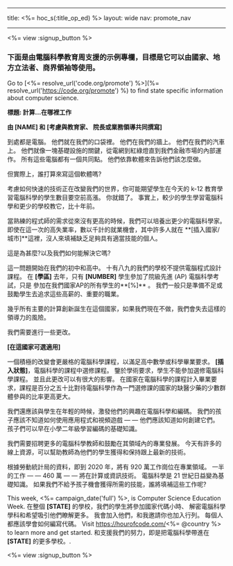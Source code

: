 * * *

title: <%= hoc_s(:title_op_ed) %> layout: wide nav: promote_nav

* * *

<%= view :signup_button %>

### 下面是由電腦科學教育周支援的示例專欄，目標是它可以由國家、地方立法者、商界領袖等使用。

  


Go to [<%= resolve_url('code.org/promote') %>](%= resolve_url('https://code.org/promote') %) to find state specific information about computer science.

**標題: 計算...在哪裡工作**

**由 [NAME] 和 [考慮與教育家、 院長或業務領導共同撰寫]**

到處都是電腦。 他們就在我們的口袋裡。 他們在我們的牆上。 他們在我們的汽車上。 他們就像一塊基礎設施的關鍵，從電網到紅綠燈直到我們金融市場的內部運作。 所有這些電腦都有一個共同點。 他們依靠軟體來告訴他們該怎麼做。

但實際上，誰打算來寫這個軟體嗎?

考慮如何快速的技術正在改變我們的世界，你可能期望學生在今天的 k-12 教育學習電腦科學的學生數目要空前高漲。 你就錯了。 事實上，較少的學生學習電腦科學和更少的學校教它，比十年前。

當熟練的程式師的需求從來沒有更高的時候，我們可以培養出更少的電腦科學家。 即使在這一次的高失業率，數以千計的就業機會，其中許多人就在 **[插入國家/城市]**這裡，沒人來填補缺乏足夠具有適當技能的個人。

這是為甚麼?以及我們如何能解決它嗎?

這一問題開始在我們的初中和高中。 十有八九的我們的學校不提供電腦程式設計課程。 在 **[學區]** 去年，只有 **[NUMBER]** 學生參加了院級先進 (AP) 電腦科學考試，只是 參加在我們國家AP的所有學生的**[%]** 。 我們一般只是準備不足或鼓勵學生去追求這些高薪的、重要的職業。

幾乎所有主要的計算創新誕生在這個國家，如果我們現在不做，我們會失去這樣的領導力的風險。

我們需要進行一些更改。

**[在這國家可選適用]**

一個積極的改變會更嚴格的電腦科學課程，以滿足高中數學或科學畢業要求。 **[插入狀態]**，電腦科學的課程中選修課程。 鑒於學術要求，學生不能參加選修電腦科學課程。 並且此更改可以有很大的影響。 在國家在電腦科學的課程計入畢業要求，課程是百分之五十比對待電腦科學作為一門選修課的國家的缺醫少藥的少數群體參與的比率更高更大。

我們還應該與學生在年輕的時候，激發他們的興趣在電腦科學和編碼。 我們的孩子應該不知道如何使用應用程式和視頻遊戲 — — 他們應該知道如何創建它們。 孩子們可以早在小學二年級學習編碼的基礎知識。

我們需要招聘更多的電腦科學教師和鼓勵在其領域內的專業發展。 今天有許多的線上資源，可以幫助教師為他們的學生獲得和保持跟上最新的技術。

根據勞動統計局的資料，即到 2020 年，將有 920 萬工作崗位在專業領域。 一半的工作 — — 460 萬 — — 將在計算或資訊技術。 電腦科學是 21 世紀日益變為基礎知識。 如果我們不給予孩子機會獲得所需的技能，誰將填補這些工作呢?

This week, <%= campaign_date('full') %>, is Computer Science Education Week. 在整個 **[STATE]** 的學校，我們的學生將參加國家代碼小時、 解密電腦科學學科和希望吸引他們瞭解更多。 我會加入他們，和我邀請你也加入行列。 每個人都應該學會如何編寫代碼。 Visit https://hourofcode.com/<%= @country %> to learn more and get started. 和支援我們的努力，即是把電腦科學帶進在 **[STATE]** 的更多學校。.

<%= view :signup_button %>